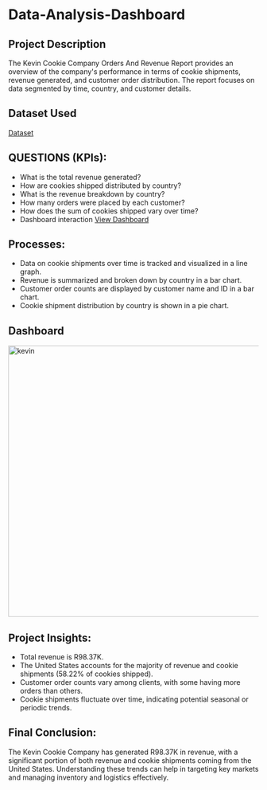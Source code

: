 # Data-Analysis-Dashboard
## Project Description
The Kevin Cookie Company Orders And Revenue Report provides an overview of the company's performance in terms of cookie shipments, revenue generated, and customer order distribution. The report focuses on data segmented by time, country, and customer details.

## Dataset Used
<a href= "https://github.com/ZaynMthembu/Data-Analysis-Dashboard/blob/main/Kevin_Cookie_Company_Data.xlsx">Dataset</a>

## QUESTIONS (KPIs):
- What is the total revenue generated?
- How are cookies shipped distributed by country?
- What is the revenue breakdown by country?
- How many orders were placed by each customer?
- How does the sum of cookies shipped vary over time?
- Dashboard interaction <a href= "https://github.com/ZaynMthembu/Data-Analysis-Dashboard/blob/main/kevin.PNG"> View Dashboard </a>

## Processes:
- Data on cookie shipments over time is tracked and visualized in a line graph.
- Revenue is summarized and broken down by country in a bar chart.
- Customer order counts are displayed by customer name and ID in a bar chart.
- Cookie shipment distribution by country is shown in a pie chart.

## Dashboard
<img width="947" height="545" alt="kevin" src="https://github.com/user-attachments/assets/173c19a1-79b0-44e1-8c03-1e211786520f" />


## Project Insights:
- Total revenue is R98.37K.
- The United States accounts for the majority of revenue and cookie shipments (58.22% of cookies shipped).
- Customer order counts vary among clients, with some having more orders than others.
- Cookie shipments fluctuate over time, indicating potential seasonal or periodic trends.

## Final Conclusion:
The Kevin Cookie Company has generated R98.37K in revenue, with a significant portion of both revenue and cookie shipments coming from the United States. Understanding these trends can help in targeting key markets and managing inventory and logistics effectively.
